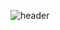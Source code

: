 ![header](https://capsule-render.vercel.app/api?type=waving&color=timeGradient&height=300&section=header&text=HyundongSung&animation=fadeIn&20render&fontSize=70)
